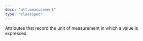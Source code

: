 ```yaml
---
desc: "att.measurement"
type: "classSpec"
---
```


Attributes that record the unit of measurement in which a value is expressed.